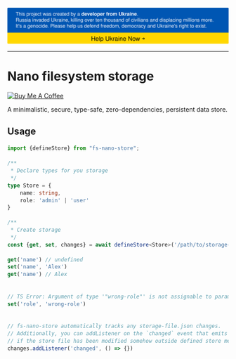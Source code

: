 [![Stand With Ukraine](https://raw.githubusercontent.com/vshymanskyy/StandWithUkraine/main/banner-direct-single.svg)](https://stand-with-ukraine.pp.ua)

---

# Nano filesystem storage
<a href="https://www.buymeacoffee.com/kozack" target="_blank"><img src="https://cdn.buymeacoffee.com/buttons/v2/default-red.png" height="60" alt="Buy Me A Coffee"></a>

A minimalistic, secure, type-safe, zero-dependencies, persistent data store.

## Usage

```ts
import {defineStore} from "fs-nano-store";

/**
 * Declare types for you storage
 */
type Store = {
    name: string,
    role: 'admin' | 'user'
}

/**
 * Create storage
 */
const {get, set, changes} = await defineStore<Store>('/path/to/storage-file.json')

get('name') // undefined
set('name', 'Alex')
get('name') // Alex


// TS Error: Argument of type '"wrong-role"' is not assignable to parameter of type '"admin" | "user"'.
set('role', 'wrong-role')


// fs-nano-store automatically tracks any storage-file.json changes.
// Additionally, you can addListener on the `changed` event that emits
// if the store file has been modified somehow outside defined store methods.
changes.addListener('changed', () => {})
```

